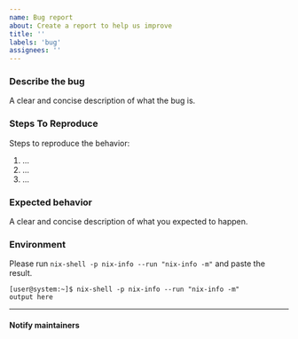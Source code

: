 ```yaml
---
name: Bug report
about: Create a report to help us improve
title: ''
labels: 'bug'
assignees: ''
---
```


### Describe the bug
A clear and concise description of what the bug is.

### Steps To Reproduce
Steps to reproduce the behavior:
1. ...
2. ...
3. ...

### Expected behavior
A clear and concise description of what you expected to happen.


### Environment

Please run `nix-shell -p nix-info --run "nix-info -m"` and paste the result.
```console
[user@system:~]$ nix-shell -p nix-info --run "nix-info -m"
output here
```

---

#### Notify maintainers

<!--
Please @ people who are relevant to this issue
-->
